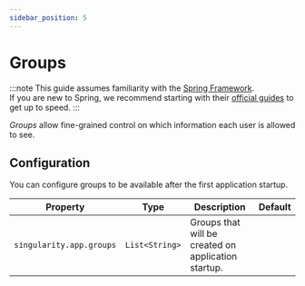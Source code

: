 ```yaml
---
sidebar_position: 5
---
```


# Groups

:::note
This guide assumes familiarity with the [Spring Framework](https://spring.io).  
If you are new to Spring, we recommend starting with their [official guides](https://spring.io/quickstart) to get up to speed.
:::

*Groups* allow fine-grained control on which information each user is allowed to see.

## Configuration

You can configure groups to be available after the first application startup.

| Property                 | Type           | Description                                         | Default |
|--------------------------|----------------|-----------------------------------------------------|---------|
| `singularity.app.groups` | `List<String>` | Groups that will be created on application startup. |         |
